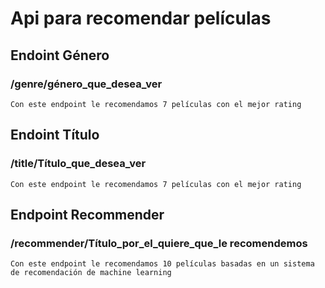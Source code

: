 # Api para recomendar películas



## Endoint Género 
### /genre/género_que_desea_ver

    Con este endpoint le recomendamos 7 películas con el mejor rating


## Endoint Título 
### /title/Título_que_desea_ver
    Con este endpoint le recomendamos 7 películas con el mejor rating

## Endpoint Recommender
### /recommender/Título_por_el_quiere_que_le recomendemos
    Con este endpoint le recomendamos 10 películas basadas en un sistema de recomendación de machine learning




